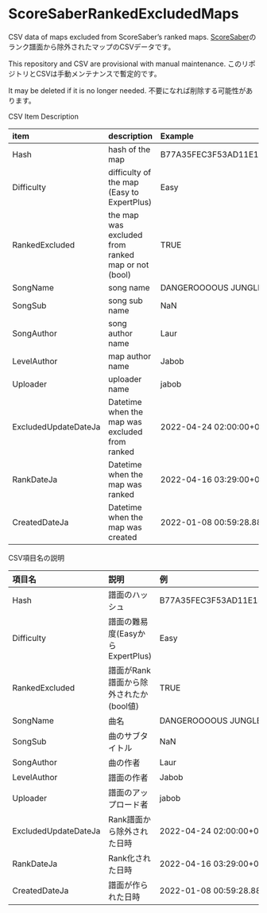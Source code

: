 # ScoreSaberRankedExcludedMaps
CSV data of maps excluded from ScoreSaber’s ranked maps.
[ScoreSaber](https://scoresaber.com/leaderboards)のランク譜面から除外されたマップのCSVデータです。

This repository and CSV are provisional with manual maintenance.
このリポジトリとCSVは手動メンテナンスで暫定的です。

It may be deleted if it is no longer needed.
不要になれば削除する可能性があります。

CSV Item Description

| item | description | Example |
| :--- | :--- | :--- |
| Hash | hash of the map | B77A35FEC3F53AD11E154B67DDD9CD933D37057A | 
| Difficulty | difficulty of the map (Easy to ExpertPlus) | Easy |
| RankedExcluded | the map was excluded from ranked map or not (bool)	| TRUE |
| SongName | song name | DANGEROOOOUS JUNGLE |
| SongSub | song sub name | NaN |
| SongAuthor | song author name | Laur | 
| LevelAuthor | map author name | Jabob | 
| Uploader | uploader name | jabob |
| ExcludedUpdateDateJa | Datetime when the map was excluded from ranked | 2022-04-24 02:00:00+09:00 | 
| RankDateJa | Datetime when the map was ranked | 2022-04-16 03:29:00+09:00 | 
| CreatedDateJa | Datetime when the map was created | 2022-01-08 00:59:28.886757+09:00 |

CSV項目名の説明

| 項目名 | 説明 | 例 |
| :--- | :--- | :--- |
| Hash | 譜面のハッシュ | B77A35FEC3F53AD11E154B67DDD9CD933D37057A | 
| Difficulty | 譜面の難易度(EasyからExpertPlus) | Easy |
| RankedExcluded | 譜面がRank譜面から除外されたか (bool値)	| TRUE |
| SongName | 曲名 | DANGEROOOOUS JUNGLE |
| SongSub | 曲のサブタイトル | NaN |
| SongAuthor | 曲の作者 | Laur | 
| LevelAuthor | 譜面の作者 | Jabob | 
| Uploader | 譜面のアップロード者 | jabob |
| ExcludedUpdateDateJa | Rank譜面から除外された日時 | 2022-04-24 02:00:00+09:00 | 
| RankDateJa | Rank化された日時 | 2022-04-16 03:29:00+09:00 | 
| CreatedDateJa | 譜面が作られた日時 | 2022-01-08 00:59:28.886757+09:00 |
